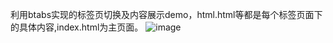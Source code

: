 利用btabs实现的标签页切换及内容展示demo，html.html等都是每个标签页面下的具体内容,index.html为主页面。
![image](https://user-images.githubusercontent.com/25336448/150789615-6a52e531-8986-42e1-ba88-eb9f6caccf85.png)
